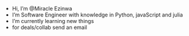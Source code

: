- Hi, I’m @Miracle Ezinwa
-  I’m Software Engineer with knowledge in Python, javaScript and julia
-  I’m currently learning new things
-  for deals/collab send an email


<!---
M-Ezinwa/M-Ezinwa is a ✨ special ✨ repository because its `README.md` (this file) appears on your GitHub profile.
You can click the Preview link to take a look at your changes.
--->
